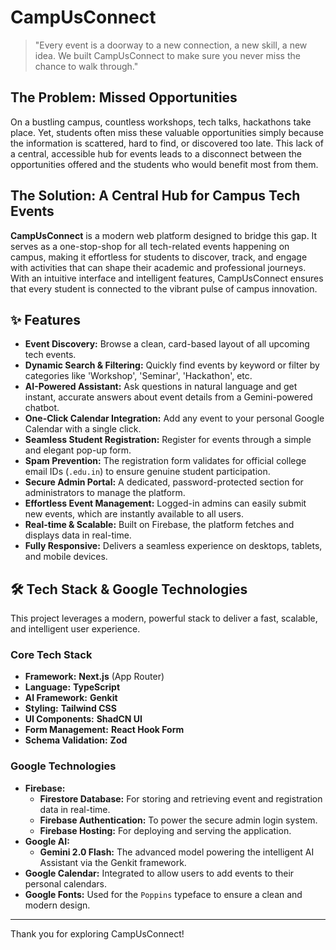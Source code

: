 # CampUsConnect

> "Every event is a doorway to a new connection, a new skill, a new idea. We built CampUsConnect to make sure you never miss the chance to walk through."

## The Problem: Missed Opportunities

On a bustling campus, countless workshops, tech talks, hackathons take place. Yet, students often miss these valuable opportunities simply because the information is scattered, hard to find, or discovered too late. This lack of a central, accessible hub for events leads to a disconnect between the opportunities offered and the students who would benefit most from them.

## The Solution: A Central Hub for Campus Tech Events

**CampUsConnect** is a modern web platform designed to bridge this gap. It serves as a one-stop-shop for all tech-related events happening on campus, making it effortless for students to discover, track, and engage with activities that can shape their academic and professional journeys. With an intuitive interface and intelligent features, CampUsConnect ensures that every student is connected to the vibrant pulse of campus innovation.

## ✨ Features

- **Event Discovery:** Browse a clean, card-based layout of all upcoming tech events.
- **Dynamic Search & Filtering:** Quickly find events by keyword or filter by categories like 'Workshop', 'Seminar', 'Hackathon', etc.
- **AI-Powered Assistant:** Ask questions in natural language and get instant, accurate answers about event details from a Gemini-powered chatbot.
- **One-Click Calendar Integration:** Add any event to your personal Google Calendar with a single click.
- **Seamless Student Registration:** Register for events through a simple and elegant pop-up form.
- **Spam Prevention:** The registration form validates for official college email IDs (`.edu.in`) to ensure genuine student participation.
- **Secure Admin Portal:** A dedicated, password-protected section for administrators to manage the platform.
- **Effortless Event Management:** Logged-in admins can easily submit new events, which are instantly available to all users.
- **Real-time & Scalable:** Built on Firebase, the platform fetches and displays data in real-time.
- **Fully Responsive:** Delivers a seamless experience on desktops, tablets, and mobile devices.

## 🛠️ Tech Stack & Google Technologies

This project leverages a modern, powerful stack to deliver a fast, scalable, and intelligent user experience.

### Core Tech Stack
- **Framework:** **Next.js** (App Router)
- **Language:** **TypeScript**
- **AI Framework:** **Genkit**
- **Styling:** **Tailwind CSS**
- **UI Components:** **ShadCN UI**
- **Form Management:** **React Hook Form**
- **Schema Validation:** **Zod**

### Google Technologies
- **Firebase:**
  - **Firestore Database:** For storing and retrieving event and registration data in real-time.
  - **Firebase Authentication:** To power the secure admin login system.
  - **Firebase Hosting:** For deploying and serving the application.
- **Google AI:**
  - **Gemini 2.0 Flash:** The advanced model powering the intelligent AI Assistant via the Genkit framework.
- **Google Calendar:** Integrated to allow users to add events to their personal calendars.
- **Google Fonts:** Used for the `Poppins` typeface to ensure a clean and modern design.

---

Thank you for exploring CampUsConnect!